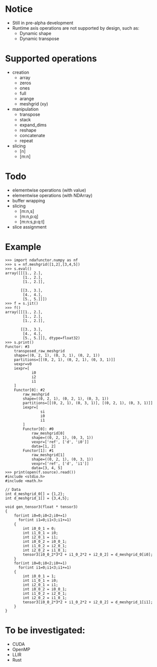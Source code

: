 # Notice
* Still in pre-alpha development
* Runtime axis operations are not supported by design, such as:
    * Dynamic shape
    * Dynamic transpose

# Supported operations
* creation
    * array
    * zeros
    * ones
    * full
    * arange
    * meshgrid (xy)
* manipulation
    * transpose
    * stack
    * expand_dims
    * reshape
    * concatenate
    * repeat
* slicing
    * [n]
    * [m:n]

# Todo
* elementwise operations (with value)
* elementwise operations (with NDArray)
* buffer wrapping
* slicing
    * [m:n,s]
    * [m:n,p:q]
    * [m:n:s,p:q:t]
* slice assignment

# Example
```
>>> import ndafunctor.numpy as nf
>>> s = nf.meshgrid([1,2],[3,4,5])
>>> s.eval()
array([[[1., 2.],
        [1., 2.],
        [1., 2.]],

       [[3., 3.],
        [4., 4.],
        [5., 5.]]])
>>> f = s.jit()
>>> f()
array([[[1., 2.],
        [1., 2.],
        [1., 2.]],

       [[3., 3.],
        [4., 4.],
        [5., 5.]]], dtype=float32)
>>> s.print()
Functor: #3
    transposed_raw_meshgrid
    shape=((0, 2, 1), (0, 3, 1), (0, 2, 1))
    partitions=[[(0, 2, 1), (0, 2, 1), (0, 3, 1)]]
    vexpr=v0
    iexpr=[
            i0
            i2
            i1
    ]
    Functor[0]: #2
        raw_meshgrid
        shape=((0, 2, 1), (0, 2, 1), (0, 3, 1))
        partitions=[[(0, 2, 1), (0, 3, 1)], [(0, 2, 1), (0, 3, 1)]]
        iexpr=[
                si
                i0
                i1
        ]
        Functor[0]: #0
            raw_meshgrid[0]
            shape=((0, 2, 1), (0, 3, 1))
            vexpr=['ref', ['d', 'i0']]
            data=[1, 2]
        Functor[1]: #1
            raw_meshgrid[1]
            shape=((0, 2, 1), (0, 3, 1))
            vexpr=['ref', ['d', 'i1']]
            data=[3, 4, 5]
>>> print(open(f.source).read())
#include <stdio.h>
#include <math.h>

// Data
int d_meshgrid_0[] = {1,2};
int d_meshgrid_1[] = {3,4,5};

void gen_tensor3(float * tensor3)
{
    for(int i0=0;i0<2;i0+=1)
      for(int i1=0;i1<3;i1+=1)
    {
        int i0_0_1 = 0;
        int i1_0_1 = i0;
        int i2_0_1 = i1;
        int i0_0_2 = i0_0_1;
        int i1_0_2 = i2_0_1;
        int i2_0_2 = i1_0_1;
        tensor3[i0_0_2*3*2 + i1_0_2*2 + i2_0_2] = d_meshgrid_0[i0];
    }
    for(int i0=0;i0<2;i0+=1)
      for(int i1=0;i1<3;i1+=1)
    {
        int i0_0_1 = 1;
        int i1_0_1 = i0;
        int i2_0_1 = i1;
        int i0_0_2 = i0_0_1;
        int i1_0_2 = i2_0_1;
        int i2_0_2 = i1_0_1;
        tensor3[i0_0_2*3*2 + i1_0_2*2 + i2_0_2] = d_meshgrid_1[i1];
    }
}
```

# To be investigated:
* CUDA
* OpenMP
* LLIR
* Rust